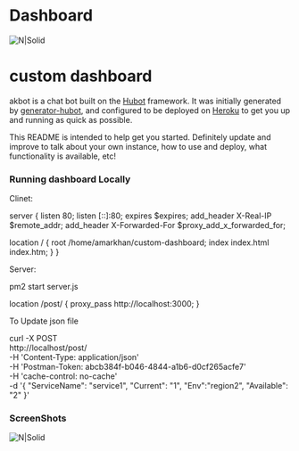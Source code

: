 # Dashboard

![N|Solid](https://i.ibb.co/QcVg3gb/circle-cropped.png)

# custom dashboard

akbot is a chat bot built on the [Hubot][hubot] framework. It was
initially generated by [generator-hubot][generator-hubot], and configured to be
deployed on [Heroku][heroku] to get you up and running as quick as possible.

This README is intended to help get you started. Definitely update and improve
to talk about your own instance, how to use and deploy, what functionality is
available, etc!   

[heroku]: http://www.heroku.com
[hubot]: http://hubot.github.com
[generator-hubot]: https://github.com/github/generator-hubot

### Running dashboard Locally

Clinet:

server {
    listen 80;
    listen [::]:80;
    expires $expires;
    add_header X-Real-IP $remote_addr;
    add_header X-Forwarded-For $proxy_add_x_forwarded_for;


   location / {
       root   /home/amarkhan/custom-dashboard;
       index  index.html index.htm;
   }
}

Server:

pm2 start server.js

location /post/ {
    proxy_pass http://localhost:3000;
}

To Update json file 

curl -X POST \
  http://localhost/post/ \
  -H 'Content-Type: application/json' \
  -H 'Postman-Token: abcb384f-b046-4844-a1b6-d0cf265acfe7' \
  -H 'cache-control: no-cache' \
  -d '{
     "ServiceName": "service1",
      "Current": "1",
      "Env":"region2",
      "Available": "2"
    }'

### ScreenShots

![N|Solid](https://i.ibb.co/k5vqNcj/image-2020-11-13-T19-10-22-778-Z.png)
